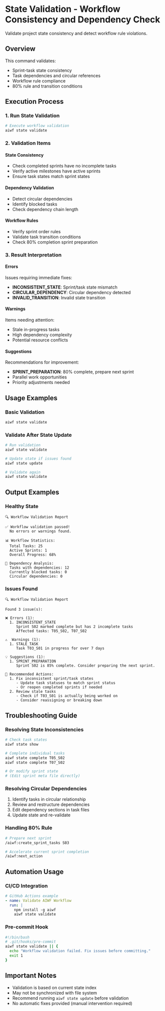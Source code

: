 # State Validation - Workflow Consistency and Dependency Check

Validate project state consistency and detect workflow rule violations.

## Overview

This command validates:
- Sprint-task state consistency
- Task dependencies and circular references
- Workflow rule compliance
- 80% rule and transition conditions

## Execution Process

### 1. Run State Validation

```bash
# Execute workflow validation
aiwf state validate
```

### 2. Validation Items

#### State Consistency
- Check completed sprints have no incomplete tasks
- Verify active milestones have active sprints
- Ensure task states match sprint states

#### Dependency Validation
- Detect circular dependencies
- Identify blocked tasks
- Check dependency chain length

#### Workflow Rules
- Verify sprint order rules
- Validate task transition conditions
- Check 80% completion sprint preparation

### 3. Result Interpretation

#### Errors
Issues requiring immediate fixes:
- **INCONSISTENT_STATE**: Sprint/task state mismatch
- **CIRCULAR_DEPENDENCY**: Circular dependency detected
- **INVALID_TRANSITION**: Invalid state transition

#### Warnings
Items needing attention:
- Stale in-progress tasks
- High dependency complexity
- Potential resource conflicts

#### Suggestions
Recommendations for improvement:
- **SPRINT_PREPARATION**: 80% complete, prepare next sprint
- Parallel work opportunities
- Priority adjustments needed

## Usage Examples

### Basic Validation
```bash
aiwf state validate
```

### Validate After State Update
```bash
# Run validation
aiwf state validate

# Update state if issues found
aiwf state update

# Validate again
aiwf state validate
```

## Output Examples

### Healthy State
```
🔍 Workflow Validation Report

✅ Workflow validation passed!
  No errors or warnings found.

📊 Workflow Statistics:
  Total Tasks: 25
  Active Sprints: 1
  Overall Progress: 68%

🔗 Dependency Analysis:
  Tasks with dependencies: 12
  Currently blocked tasks: 0
  Circular dependencies: 0
```

### Issues Found
```
🔍 Workflow Validation Report

Found 3 issue(s):

❌ Errors (1):
  1. INCONSISTENT_STATE
     Sprint S02 marked complete but has 2 incomplete tasks
     Affected tasks: T05_S02, T07_S02

⚠️  Warnings (1):
  1. STALE_TASK
     Task T03_S01 in progress for over 7 days

💡 Suggestions (1):
  1. SPRINT_PREPARATION
     Sprint S02 is 85% complete. Consider preparing the next sprint.

🎯 Recommended Actions:
  1. Fix inconsistent sprint/task states
     - Update task statuses to match sprint status
     - Or reopen completed sprints if needed
  2. Review stale tasks
     - Check if T03_S01 is actually being worked on
     - Consider reassigning or breaking down
```

## Troubleshooting Guide

### Resolving State Inconsistencies
```bash
# Check task states
aiwf state show

# Complete individual tasks
aiwf state complete T05_S02
aiwf state complete T07_S02

# Or modify sprint state
# (Edit sprint meta file directly)
```

### Resolving Circular Dependencies
1. Identify tasks in circular relationship
2. Review and restructure dependencies
3. Edit dependency sections in task files
4. Update state and re-validate

### Handling 80% Rule
```bash
# Prepare next sprint
/aiwf:create_sprint_tasks S03

# Accelerate current sprint completion
/aiwf:next_action
```

## Automation Usage

### CI/CD Integration
```yaml
# GitHub Actions example
- name: Validate AIWF Workflow
  run: |
    npm install -g aiwf
    aiwf state validate
```

### Pre-commit Hook
```bash
#!/bin/bash
# .git/hooks/pre-commit
aiwf state validate || {
  echo "Workflow validation failed. Fix issues before committing."
  exit 1
}
```

## Important Notes

- Validation is based on current state index
- May not be synchronized with file system
- Recommend running `aiwf state update` before validation
- No automatic fixes provided (manual intervention required)